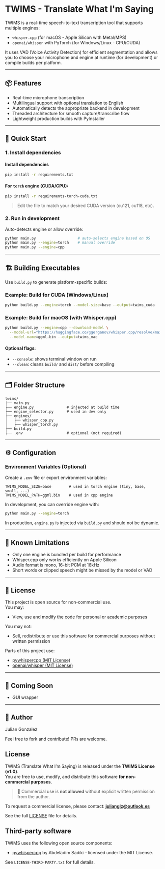 # TWIMS - Translate What I'm Saying

TWIMS is a real-time speech-to-text transcription tool that supports multiple engines:
- `whisper.cpp` (for macOS - Apple Silicon with Metal/MPS)
- `openai/whisper` with PyTorch (for Windows/Linux - CPU/CUDA)

It uses VAD (Voice Activity Detection) for efficient segmentation and allows you to choose your microphone and engine at runtime (for development) or compile builds per platform.

---

## 📦 Features
- Real-time microphone transcription
- Multilingual support with optional translation to English
- Automatically detects the appropriate backend in development
- Threaded architecture for smooth capture/transcribe flow
- Lightweight production builds with PyInstaller

---

## 🚀 Quick Start

### 1. Install dependencies

#### Install dependencies
```bash
pip install -r requirements.txt
```


#### For `torch` engine (CUDA/CPU):
```bash
pip install -r requirements-torch-cuda.txt
```
> Edit the file to match your desired CUDA version (cu121, cu118, etc).

### 2. Run in development

Auto-detects engine or allow override:
```bash
python main.py                   # auto-selects engine based on OS
python main.py --engine=torch    # manual override
python main.py --engine=cpp
```

---

## 🏗️ Building Executables

Use `build.py` to generate platform-specific builds:

### Example: Build for CUDA (Windows/Linux)
```bash
python build.py --engine=torch --model-size=base --output=twims_cuda
```

### Example: Build for macOS (with Whisper.cpp)
```bash
python build.py --engine=cpp --download-model \
  --model-url="https://huggingface.co/ggerganov/whisper.cpp/resolve/main/ggml-large-v3-q5_1.bin" \
  --model-name=ggml.bin --output=twims_mac
```

#### Optional flags:
- `--console`: shows terminal window on run
- `--clean`: cleans `build/` and `dist/` before compiling

---

## 🗂️ Folder Structure
```
twims/
├── main.py
├── engine.py               # injected at build time
├── engine_selector.py      # used in dev only
├── engines/
│   ├── whisper_cpp.py
│   ├── whisper_torch.py
├── build.py
├── .env                    # optional (not required)
```

---

## ⚙️ Configuration

### Environment Variables (Optional)
Create a `.env` file or export environment variables:

```
TWIMS_MODEL_SIZE=base        # used in torch engine (tiny, base, small, ...)
TWIMS_MODEL_PATH=ggml.bin    # used in cpp engine
```

In development, you can override engine with:
```bash
python main.py --engine=torch
```

In production, `engine.py` is injected via `build.py` and should not be dynamic.

---

## 🧠 Known Limitations
- Only one engine is bundled per build for performance
- Whisper.cpp only works efficiently on Apple Silicon
- Audio format is mono, 16-bit PCM at 16kHz
- Short words or clipped speech might be missed by the model or VAD

---

## 📜 License
This project is open source for non-commercial use.  
You may:
- View, use and modify the code for personal or academic purposes

You may not:
- Sell, redistribute or use this software for commercial purposes without written permission

Parts of this project use:
- [pywhispercpp (MIT License)](https://github.com/aarnphm/pywhispercpp)
- [openai/whisper (MIT License)](https://github.com/openai/whisper)

---

## 🧪 Coming Soon
- GUI wrapper

---

## 👤 Author
Julian Gonzalez

Feel free to fork and contribute! PRs are welcome.


## License

TWIMS (Translate What I’m Saying) is released under the **TWIMS License (v1.0)**.  
You are free to use, modify, and distribute this software **for non-commercial purposes**.

> 🚫 Commercial use is **not allowed** without explicit written permission from the author.

To request a commercial license, please contact: **julianglz@outlook.es**

See the full [LICENSE](LICENSE) file for details.

## Third-party software

TWIMS uses the following open source components:

- [pywhispercpp](https://github.com/abdeladim-s/pywhispercpp) by Abdeladim Sadiki – licensed under the MIT License.

See `LICENSE-THIRD-PARTY.txt` for full details.